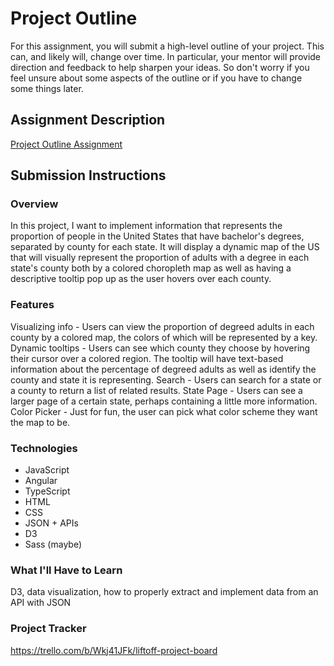 # Project Outline
For this assignment, you will submit a high-level outline of your project. This can, and likely will, change over time. In particular, your mentor will provide direction and feedback to help sharpen your ideas. So don't worry if you feel unsure about some aspects of the outline or if you have to change some things later.

## Assignment Description
[Project Outline Assignment](https://education.launchcode.org/liftoff/modules/assignments/project-outline)

## Submission Instructions

### Overview
In this project, I want to implement information that represents the proportion of people in the United States that have bachelor's degrees, separated by county for each state. It will display a dynamic map of the US that will visually represent the proportion of adults with a degree in each state's county both by a colored choropleth map as well as having a descriptive tooltip pop up as the user hovers over each county.
### Features
Visualizing info - Users can view the proportion of degreed adults in each county by a colored map, the colors of which will be represented by a key.
Dynamic tooltips - Users can see which county they choose by hovering their cursor over a colored region. The tooltip will have text-based information about the percentage of degreed adults as well as identify the county and state it is representing.
Search - Users can search for a state or a county to return a list of related results.
State Page - Users can see a larger page of a certain state, perhaps containing a little more information.
Color Picker - Just for fun, the user can pick what color scheme they want the map to be.
### Technologies
- JavaScript
- Angular
- TypeScript
- HTML
- CSS
- JSON + APIs
- D3
- Sass (maybe)
### What I'll Have to Learn
D3, data visualization, how to properly extract and implement data from an API with JSON
### Project Tracker
https://trello.com/b/Wkj41JFk/liftoff-project-board
